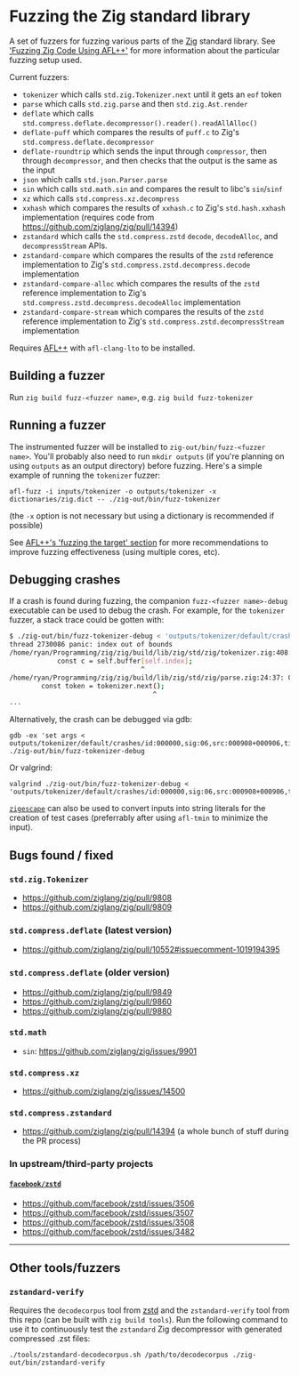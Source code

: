 Fuzzing the Zig standard library
================================

A set of fuzzers for fuzzing various parts of the [Zig](https://ziglang.org/) standard library. See ['Fuzzing Zig Code Using AFL++'](https://www.ryanliptak.com/blog/fuzzing-zig-code/) for more information about the particular fuzzing setup used.

Current fuzzers:
- `tokenizer` which calls `std.zig.Tokenizer.next` until it gets an `eof` token
- `parse` which calls `std.zig.parse` and then `std.zig.Ast.render`
- `deflate` which calls `std.compress.deflate.decompressor().reader().readAllAlloc()`
- `deflate-puff` which compares the results of `puff.c` to Zig's `std.compress.deflate.decompressor`
- `deflate-roundtrip` which sends the input through `compressor`, then through `decompressor`, and then checks that the output is the same as the input
- `json` which calls `std.json.Parser.parse`
- `sin` which calls `std.math.sin` and compares the result to libc's `sin`/`sinf`
- `xz` which calls `std.compress.xz.decompress`
- `xxhash` which compares the results of `xxhash.c` to Zig's `std.hash.xxhash` implementation (requires code from https://github.com/ziglang/zig/pull/14394)
- `zstandard` which calls the `std.compress.zstd` `decode`, `decodeAlloc`, and `decompressStream` APIs.
- `zstandard-compare` which compares the results of the `zstd` reference implementation to Zig's `std.compress.zstd.decompress.decode` implementation
- `zstandard-compare-alloc` which compares the results of the `zstd` reference implementation to Zig's `std.compress.zstd.decompress.decodeAlloc` implementation
- `zstandard-compare-stream` which compares the results of the `zstd` reference implementation to Zig's `std.compress.zstd.decompressStream` implementation

Requires [AFL++](https://github.com/AFLplusplus/AFLplusplus) with `afl-clang-lto` to be installed.

## Building a fuzzer

Run `zig build fuzz-<fuzzer name>`, e.g. `zig build fuzz-tokenizer`

## Running a fuzzer

The instrumented fuzzer will be installed to `zig-out/bin/fuzz-<fuzzer name>`. You'll probably also need to run `mkdir outputs` (if you're planning on using `outputs` as an output directory) before fuzzing. Here's a simple example of running the `tokenizer` fuzzer:

```
afl-fuzz -i inputs/tokenizer -o outputs/tokenizer -x dictionaries/zig.dict -- ./zig-out/bin/fuzz-tokenizer
```

(the `-x` option is not necessary but using a dictionary is recommended if possible)

See [AFL++'s 'fuzzing the target' section](https://github.com/AFLplusplus/AFLplusplus/blob/stable/docs/fuzzing_in_depth.md#3-fuzzing-the-target) for more recommendations to improve fuzzing effectiveness (using multiple cores, etc).

## Debugging crashes

If a crash is found during fuzzing, the companion `fuzz-<fuzzer name>-debug` executable can be used to debug the crash. For example, for the `tokenizer` fuzzer, a stack trace could be gotten with:

```sh
$ ./zig-out/bin/fuzz-tokenizer-debug < 'outputs/tokenizer/default/crashes/id:000000,sig:06,src:000908+000906,time:117053,op:splice,rep:16'
thread 2730086 panic: index out of bounds
/home/ryan/Programming/zig/zig/build/lib/zig/std/zig/tokenizer.zig:408:34: 0x215131 in std.zig.tokenizer.Tokenizer.next (fuzz-tokenizer-debug)
            const c = self.buffer[self.index];
                                 ^
/home/ryan/Programming/zig/zig/build/lib/zig/std/zig/parse.zig:24:37: 0x20af60 in std.zig.parse.parse (fuzz-tokenizer-debug)
        const token = tokenizer.next();
                                    ^
...
```

Alternatively, the crash can be debugged via gdb:

```
gdb -ex 'set args < outputs/tokenizer/default/crashes/id:000000,sig:06,src:000908+000906,time:117053,op:splice,rep:16' ./zig-out/bin/fuzz-tokenizer-debug
```

Or valgrind:

```
valgrind ./zig-out/bin/fuzz-tokenizer-debug < 'outputs/tokenizer/default/crashes/id:000000,sig:06,src:000908+000906,time:117053,op:splice,rep:16'
```

[`zigescape`](https://github.com/squeek502/zigescape) can also be used to convert inputs into string literals for the creation of test cases (preferrably after using `afl-tmin` to minimize the input).

## Bugs found / fixed

### `std.zig.Tokenizer`

- https://github.com/ziglang/zig/pull/9808
- https://github.com/ziglang/zig/pull/9809

### `std.compress.deflate` (latest version)

- https://github.com/ziglang/zig/pull/10552#issuecomment-1019194395

### `std.compress.deflate` (older version)

- https://github.com/ziglang/zig/pull/9849
- https://github.com/ziglang/zig/pull/9860
- https://github.com/ziglang/zig/pull/9880

### `std.math`

- `sin`: https://github.com/ziglang/zig/issues/9901

### `std.compress.xz`

- https://github.com/ziglang/zig/issues/14500

### `std.compress.zstandard`

- https://github.com/ziglang/zig/pull/14394 (a whole bunch of stuff during the PR process)

### In upstream/third-party projects

#### [`facebook/zstd`](https://github.com/facebook/zstd)

- https://github.com/facebook/zstd/issues/3506
- https://github.com/facebook/zstd/issues/3507
- https://github.com/facebook/zstd/issues/3508
- https://github.com/facebook/zstd/issues/3482

---

## Other tools/fuzzers

### `zstandard-verify`

Requires the `decodecorpus` tool from [zstd](https://github.com/facebook/zstd/tree/dev/tests#decodecorpus---tool-to-generate-zstandard-frames-for-decoder-testing) and the `zstandard-verify` tool from this repo (can be built with `zig build tools`). Run the following command to use it to continuously test the `zstandard` Zig decompressor with generated compressed .zst files:

```
./tools/zstandard-decodecorpus.sh /path/to/decodecorpus ./zig-out/bin/zstandard-verify
```
